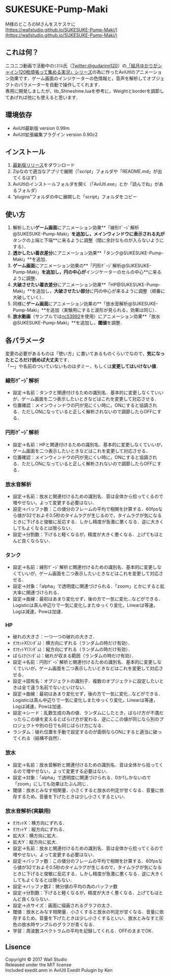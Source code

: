 # SUKESUKE-Pump-Maki
M様のところのMさんをスケスケに  
[https://wallstudio.github.io/SUKESUKE-Pump-Maki/](https://wallstudio.github.io/SUKESUKE-Pump-Maki/) 

## これは何？  
ニコニコ動画で活動中のﾐｽﾘﾙ氏（[Twitter:@gudarinn120](https://twitter.com/gudarinn120)）の[「結月ゆかりがシャイン120枚頑張って集める実況」シリーズ](http://www.nicovideo.jp/mylist/56866478)の為に作ったAviUtlのアニメーション効果です．ゲーム画面のインジケーターの色情報と，音声を解析してオブジェクトのパラメーターを自動で操作してくれます．  
専用に開発しましたが，lib_Shineshine.luaを参考に，Weightとborderを調節してあげれば他にも使えると思います．

## 環境依存
* AviUtl最新版 version 0.99m
* AviUtl拡張編集プラグイン version 0.90c2

## インストール
1. [最新版リリース](https://github.com/wallstudio/SUKESUKE-Pump-Maki/releases)をダウンロード
2. Zipなので適当なアプリで展開（「script」フォルダや「README.md」が出てくるはず）
3. AviUtlのインストールフォルダを開く（「AviUtl.exe」とか「読んでね」があるフォルダ）
4. ”plugins”フォルダの中に展開した「script」フォルダをコピー

## 使い方
1. 解析したい**ゲーム画面**にアニメーション効果**「線形ｹﾞｰｼﾞ解析@SUKESUKE-Pump-Maki」**を追加し，メインウィンドウに表示される丸が**タンクの上端と下端**に来るように調整（間に余計なものが入らないようにする）．
2. **透かしたい着衣差分**にアニメーション効果**「タンク@SUKESUKE-Pump-Maki」**を追加．
3. **ゲーム画面**にアニメーション効果の**「円形ｹﾞｰｼﾞ解析@SUKESUKE-Pump-Maki」**を追加し，円の中心が**インジケーターのセルの中心**に来るように調整．
4. **大破させたい着衣差分**にアニメーション効果**「HP@SUKESUKE-Pump-Maki」**を追加し，**大破させたい部分**に円の中心が来るように調整（順番に大破していく）．
5. 同様に**ゲーム画面**にアニメーション効果の**「放水音解析@SUKESUKE-Pump-Maki」**を追加（実験用にすると波形が見られる，効果は同じ）．
6. **放水動画**（サンプルでは[nc53992](http://commons.nicovideo.jp/material/nc53992)を使用）にアニメーション効果**「放水@SUKESUKE-Pump-Maki」**を追加し，**閾値**を調整．

## 各パラメータ
変更の必要があるものは「使い方」に書いてあるものくらいでなので，**気になったところだけ読めば大丈夫**です．  
「―」や名前のついていないものはダミー，もしくは**変更してはいけない値**．
### 線形ｹﾞｰｼﾞ解析
* 設定->名前：タンクと関連付けるための識別名．基本的に変更しなくていいが，ゲーム画面を二つ表示したいときなどはこれを変更して対応させる．
* 位置確認：メインウィンドウの円が見にくい時に，ONにすると協調される．ただしONになっていると正しく解析されないので調節したらOFFにする．
### 円形ｹﾞｰｼﾞ解析
* 設定->名前：HPと関連付けるための識別名．基本的に変更しなくていいが，ゲーム画面を二つ表示したいときなどはこれを変更して対応させる．
* 位置確認：メインウィンドウの円が見にくい時に，ONにすると協調される．ただしONになっていると正しく解析されないので調節したらOFFにする．
### 放水音解析
* 設定->名前：放水と関連付けるための識別名．音は全体から拾ってくるので増やせない，よって変更する必要はない．
* 設定->バッファ数：この値分のフレームの平均で相関を計算する．60fpsなら値が32でおよそ0.5秒のタイムラグが生じるので，タイムラグが気になるときに下げると俊敏に反応する．しかし精度が急激に悪くなる．逆に大きくしてもよくなるとは限らない．
* 設定->分割数：下げると軽くなるが，精度が大きく悪くなる．上げてもほとんど良くならない．
### タンク
* 設定->名前：線形ｹﾞｰｼﾞ解析と関連付けるための識別名．基本的に変更しなくていいが，ゲーム画面を二つ表示したいときなどはこれを変更して対応させる．
* 設定->対象：「alpha」で透明度に関連づけられる．「zoom」とかにすると拡大率に関連づけられる．
* 設定->曲線：最初はあまり変化せず，後の方で一気に変化…などができる．Logisticは真ん中辺りで一気に変化しまたゆっくり変化，Linearは等速，Logは減速，Powは加速．
### HP
* 破れの大きさ：一つ一つの破れの大きさ．
* ｵﾌｾｯﾄX(ﾗﾝﾀﾞﾑ)：横方向にずれる（ランダムの時だけ有効）．
* ｵﾌｾｯﾄY(ﾗﾝﾀﾞﾑ)：縦方向にずれる（ランダムの時だけ有効）．
* ばらけ(ﾗﾝﾀﾞﾑ)：破れが収まる範囲（ランダムの時だけ有効）．
* 設定->名前：円形ｹﾞｰｼﾞ解析と関連付けるための識別名．基本的に変更しなくていいが，ゲーム画面を二つ表示したいときなどはこれを変更して対応させる．
* 設定->固有名：オブジェクトの識別子．複数のオブジェクトに設定したいときは全て違う名前でないといけない．
* 設定->曲線：最初はあまり変化せず，後の方で一気に変化…などができる．Logisticは真ん中辺りで一気に変化しまたゆっくり変化，Linearは等速，Logは減速，Powは加速．
* 設定->シード：乱数生成の為の値．ランダムにしたとき，ばらけ方が不満だったらこの値を変えるとばらけ方が変わる．逆にここの値が同じなら別のプロジェクトや別の日でも同じばらけ方になる．
* ランダム：破れ位置を手動で設定するのが面倒ならONにすると適当に破ってくれる（結構不自然）．
### 放水
* 設定->名前：放水音解析と関連付けるための識別名．音は全体から拾ってくるので増やせない，よって変更する必要はない．
* 設定->対象：「alpha」で透明度に関連づけられる．0か1しかないので「zoom」にしても効果はたぶん同じ．
* 閾値：放水とみなす相関量．小さくすると放水の判定が甘くなる．音量に依存するため，音量を下げたときは少し小さくするといい．
### 放水音解析(実験用)
* ｵﾌｾｯﾄX：横方向にずれる．
* ｵﾌｾｯﾄY：縦方向にずれる．
* 拡大X：横方向に拡大．
* 拡大Y：縦方向に拡大．
* 設定->名前：放水と関連付けるための識別名．音は全体から拾ってくるので増やせない，よって変更する必要はない．
* 設定->バッファ数：この値分のフレームの平均で相関を計算する．60fpsなら値が32でおよそ0.5秒のタイムラグが生じるので，タイムラグが気になるときに下げると俊敏に反応する．しかし精度が急激に悪くなる．逆に大きくしてもよくなるとは限らない．
* 設定->バッファ数2：微分値の平均の為のバッファ数
* 設定->分割数：下げると軽くなるが，精度が大きく悪くなる．上げてもほとんど良くならない．
* 設定->点サイズ：画面に描画されるグラフの太さ．
* 閾値：放水とみなす相関量．小さくすると放水の判定が甘くなる．音量に依存するため，音量を下げたときは少し小さくするといい．放水とみなすと灰色の放水時サンプルのグラフが青くなる．
* 学習：周波数スペクトラムの平均を記録してくれる．OFFのままでOK．

## Lisence
Copyright &copy; 2017 Wall Studio  
Released under the MIT license  
Included exedit.anm in AviUtl Exedit Pulugin by Ken  
